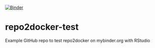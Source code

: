 [![Binder](https://mybinder.org/badge_logo.svg)](https://mybinder.org/v2/gh/cannin/repo2docker-test/master?urlpath=rstudio)

# repo2docker-test

Example GitHub repo to test repo2docker on mybinder.org with RStudio
